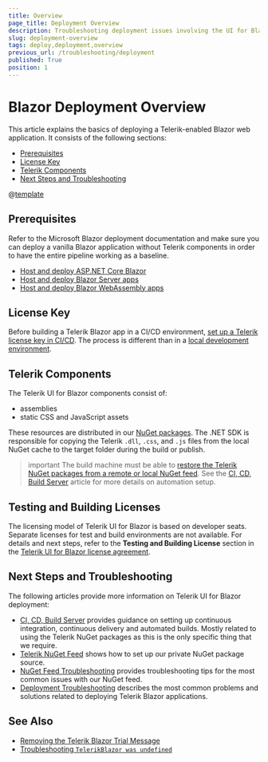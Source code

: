 ```yaml
---
title: Overview
page_title: Deployment Overview
description: Troubleshooting deployment issues involving the UI for Blazor suite.
slug: deployment-overview
tags: deploy,deployment,overview
previous_url: /troubleshooting/deployment
published: True
position: 1
---
```


# Blazor Deployment Overview

This article explains the basics of deploying a Telerik-enabled Blazor web application. It consists of the following sections:

* [Prerequisites](#prerequisites)
* [License Key](#license-key)
* [Telerik Components](#telerik-components)
* [Next Steps and Troubleshooting](#next-steps-and-troubleshooting)

@[template](/_contentTemplates/common/general-info.md#ci-cd-support)

## Prerequisites

Refer to the Microsoft Blazor deployment documentation and make sure you can deploy a vanilla Blazor application without Telerik components in order to have the entire pipeline working as a baseline.

* [Host and deploy ASP.NET Core Blazor](https://docs.microsoft.com/en-us/aspnet/core/host-and-deploy/blazor/)
* [Host and deploy Blazor Server apps](https://learn.microsoft.com/en-us/aspnet/core/blazor/host-and-deploy/server)
* [Host and deploy Blazor WebAssembly apps](https://learn.microsoft.com/en-us/aspnet/core/blazor/host-and-deploy/webassembly)

## License Key

Before building a Telerik Blazor app in a CI/CD environment, [set up a Telerik license key in CI/CD](slug://deployment-license-key). The process is different than in a [local development environment](slug://installation-license-key).

## Telerik Components

The Telerik UI for Blazor components consist of:

* assemblies
* static CSS and JavaScript assets

These resources are distributed in our [NuGet packages](slug://getting-started/what-you-need#nuget-packages). The .NET SDK is responsible for copying the Telerik `.dll`, `.css`, and `.js` files from the local NuGet cache to the target folder during the build or publish.

>important The build machine must be able to [restore the Telerik NuGet packages from a remote or local NuGet feed](slug://getting-started/what-you-need#getting-the-telerik-nuget-packages). See the [CI, CD, Build Server](slug://deployment-ci-cd-build-pc) article for more details on automation setup.

## Testing and Building Licenses

The licensing model of Telerik UI for Blazor is based on developer seats. Separate licenses for test and build environments are not available. For details and next steps, refer to the **Testing and Building License** section in the [Telerik UI for Blazor license agreement](https://www.telerik.com/purchase/license-agreement/blazor-ui).

## Next Steps and Troubleshooting

The following articles provide more information on Telerik UI for Blazor deployment:

* [CI, CD, Build Server](slug://deployment-ci-cd-build-pc) provides guidance on setting up continuous integration, continuous delivery and automated builds. Mostly related to using the Telerik NuGet packages as this is the only specific thing that we require.
* [Telerik NuGet Feed](slug://installation/nuget) shows how to set up our private NuGet package source.
* [NuGet Feed Troubleshooting](slug://troubleshooting-nuget) provides troubleshooting tips for the most common issues with our NuGet feed.
* [Deployment Troubleshooting](slug://deployment-troubleshooting) describes the most common problems and solutions related to deploying Telerik Blazor applications.


## See Also

* [Removing the Telerik Blazor Trial Message](slug://upgrade-tutorial#i-still-see-the-trial-watermark-and-banner)
* [Troubleshooting `TelerikBlazor was undefined`](slug://troubleshooting-js-errors#telerikblazor-was-undefined) 
